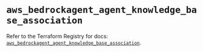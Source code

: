 # `aws_bedrockagent_agent_knowledge_base_association`

Refer to the Terraform Registry for docs: [`aws_bedrockagent_agent_knowledge_base_association`](https://registry.terraform.io/providers/hashicorp/aws/6.15.0/docs/resources/bedrockagent_agent_knowledge_base_association).
